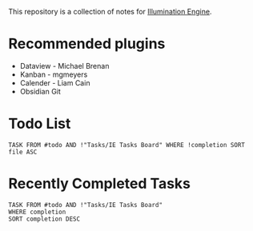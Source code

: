 This repository is a collection of notes for [Illumination Engine](https://github.com/PercentBoat4164/Illumination-Engine). 

# Recommended plugins
* Dataview - Michael Brenan
* Kanban - mgmeyers
* Calender - Liam Cain
* Obsidian Git 

# Todo List
```dataview
TASK FROM #todo AND !"Tasks/IE Tasks Board" WHERE !completion SORT file ASC
```
# Recently Completed Tasks
```dataview
TASK FROM #todo AND !"Tasks/IE Tasks Board"
WHERE completion
SORT completion DESC
```
